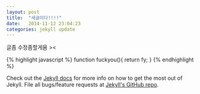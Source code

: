 ```yaml
---
layout: post
title:  "새글이다!!!!"
date:   2014-11-12 23:04:23
categories: jekyll update
---
```



글좀 수정좀할게욤 ><

{% highlight javascript %}
function fuckyou(){
	return fy;
}
{% endhighlight %}

Check out the [Jekyll docs][jekyll] for more info on how to get the most out of Jekyll. File all bugs/feature requests at [Jekyll's GitHub repo][jekyll-gh].

[jekyll-gh]: https://github.com/jekyll/jekyll
[jekyll]:    http://jekyllrb.com
